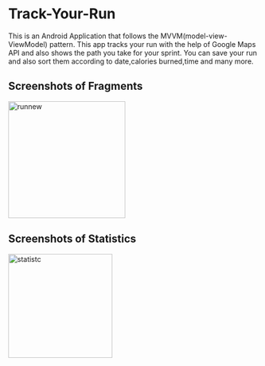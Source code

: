# Track-Your-Run
This is an Android Application that follows the MVVM(model-view-ViewModel) pattern. This app tracks your run with the help of Google Maps API and also shows the path you take for your sprint. You can save your run and also sort them according to date,calories burned,time and many more.

## Screenshots of Fragments
<img width="235" alt="runnew" src="https://user-images.githubusercontent.com/40567854/88628384-82d29a00-d0cb-11ea-9727-0661bded888a.png"> 

## Screenshots of Statistics
<img width="209" alt="statistc" src="https://user-images.githubusercontent.com/40567854/88628581-cf1dda00-d0cb-11ea-8858-071dd8543ad0.png">

